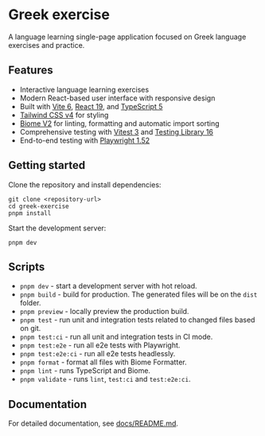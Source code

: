 # Greek exercise

A language learning single-page application focused on Greek language exercises and practice.

## Features

- Interactive language learning exercises
- Modern React-based user interface with responsive design
- Built with [Vite 6](https://vitejs.dev), [React 19](https://reactjs.org), and [TypeScript 5](https://www.typescriptlang.org)
- [Tailwind CSS v4](https://tailwindcss.com) for styling
- [Biome V2](https://next.biomejs.dev) for linting, formatting and automatic import sorting
- Comprehensive testing with [Vitest 3](https://vitest.dev/) and [Testing Library 16](https://testing-library.com/)
- End-to-end testing with [Playwright 1.52](https://playwright.dev)

## Getting started

Clone the repository and install dependencies:

```
git clone <repository-url>
cd greek-exercise
pnpm install
```

Start the development server:

```
pnpm dev
```

## Scripts

- `pnpm dev` - start a development server with hot reload.
- `pnpm build` - build for production. The generated files will be on the `dist` folder.
- `pnpm preview` - locally preview the production build.
- `pnpm test` - run unit and integration tests related to changed files based on git.
- `pnpm test:ci` - run all unit and integration tests in CI mode.
- `pnpm test:e2e` - run all e2e tests with Playwright.
- `pnpm test:e2e:ci` - run all e2e tests headlessly.
- `pnpm format` - format all files with Biome Formatter.
- `pnpm lint` - runs TypeScript and Biome.
- `pnpm validate` - runs `lint`, `test:ci` and `test:e2e:ci`.

## Documentation

For detailed documentation, see [docs/README.md](docs/README.md).
